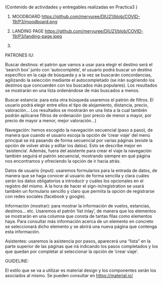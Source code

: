 (Contenido de actividades y entregables realizadas en Practica3 ) 

1. MOODBOARD
https://github.com/meryuree/DIU21/blob/COVID-19/P3/moodboard.png

2. LANDING PAGE
https://github.com/meryuree/DIU21/blob/COVID-19/P3/landing-page.jpeg

3. 
PATRONES IU:

Buscar destinos: el patrón que vamos a usar para elegir el destino será el ‘search box’ junto con ‘autocomplete’, el usuario podrá buscar un destino específico en la caja de búsqueda y a la vez se buscarán concordancias, agilizando la selección mediante el autocompletado (se irán sugiriendo los destinos que concuerden con los buscados más populares). Los resultados se mostrarán en una lista ordenándose de más buscados a menos. 

Buscar estancia: para esta otra búsqueda usaremos el patrón de filtros. El usuario podrá elegir entre ellos el tipo de alojamiento, distancia, precio, valoración... Los resultados se mostrarán en una lista a la cual también podrán aplicarse filtros de ordenación (por precio de menor a mayor, por precio de mayor a menor, mejor valoración...) 

Navegación: hemos escogido la navegación secuencial (paso a paso), de manera que cuando el usuario escoja la opción de ‘crear viaje’ del menú principal se irá pasando de forma secuencial por varias páginas (existe la opción de volver atrás y editar los datos). Esto se describe mejor en ‘asistencia’. Además, fuera del asistente para crear el viaje la navegación también seguirá el patrón secuencial, mostrando siempre en qué página nos encontramos y ofreciendo la opción de ir hacia atrás. 

Datos de usuario (input): usaremos formularios para la entrada de datos, de manera que se haga conocer al usuario de forma sencilla y clara cuáles serán los datos obligatorios a introducir y cuáles los opcionales en el registro del mismo. A la hora de hacer el sign-in/registration se usará también un formulario sencillo y claro que permita la opción de registrarse con redes sociales (facebook y google). 

Información (mostrar): para mostrar la información de vuelos, estancias, destinos... etc. Usaremos el patrón ‘list inlay’, de manera que los elementos se mostrarán en una columna que consta de tantas filas como elementos haya. Para consultar más información acerca de un elemento en concreto se seleccionará dicho elemento y se abrirá una nueva página que contenga esta información. 

Asistentes: usaremos la asistencia por pasos, aparecerá una “lista” en la parte superior de las páginas que irá indicando los pasos completados y los que quedan por completar al seleccionar la opción de ‘crear viaje’. 

GUIDELINE:

El estilo que se va a utilizar es material design y los componentes serán los asociados al mismo. Se pueden consultar en https://material.io/
